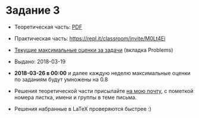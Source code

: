 # Задание 3

* Теоретическая часть: [PDF](https://mkuznets.com/hse/2018-alg/problems_03.pdf)
* Практическая часть: https://repl.it/classroom/invite/M0Lt4Ei
* [Текущие максимальные оценки за задачи](https://docs.google.com/spreadsheets/d/e/2PACX-1vRkI9ORu_drRCs7EGCNriny9_zrseHFBuIl8-aJt--NMskHg1jj7LWojfsCNxhqDmsZjIbcsa42MvN2/pubhtml#) (вкладка Problems)

* Выдано: 2018-03-19
* **2018-03-26 в 00:00** и далее каждую неделю максимальные оценки по заданиям будут умножены на 0.8
* Решения теоретической части присылайте [на мою почту](mailto:maks.kuznetsov@gmail.com), с пометкой номера листка, имени и группы в теме письма.
* Решения набранные в LaTeX проверяются быстрее :)